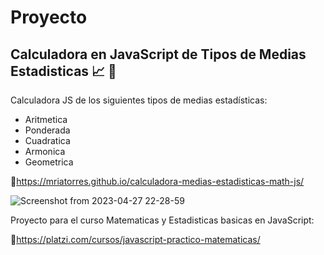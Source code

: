 # Proyecto
## Calculadora en JavaScript de Tipos de Medias Estadisticas 📈 🧮 

Calculadora JS de  los siguientes tipos de medias estadísticas:
<ul>
<li>Aritmetica</li>
<li>Ponderada</li>
<li>Cuadratica</li>
<li>Armonica</li>
<li>Geometrica</li>
</ul>

🔗https://mriatorres.github.io/calculadora-medias-estadisticas-math-js/

![Screenshot from 2023-04-27 22-28-59](https://user-images.githubusercontent.com/108082130/235047772-8cdf1228-1960-4df2-9498-9bdcb2e6b334.png)

Proyecto para el curso Matematicas y Estadisticas basicas en JavaScript:

🔗https://platzi.com/cursos/javascript-practico-matematicas/
